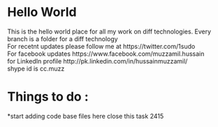 <h1> Hello World </h1>
This is the hello world place for all my work on diff technologies. Every branch is a folder for a diff technology
<br> For recetnt updates please follow me at https://twitter.com/1sudo
<br> For facebook updates https://www.facebook.com/muzzamil.hussain
<br> for LinkedIn profile http://pk.linkedin.com/in/hussainmuzzamil/
<br> shype id is cc.muzz
<h1> Things to do : </h1>
*start adding code base files here
close this task 2415